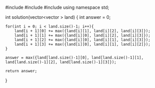 #include <iostream>
#include <vector>
#include <algorithm>
using namespace std;

int solution(vector<vector<int> > land)
{
int answer = 0;

    for(int i = 0; i < land.size()-1; i++){
        land[i + 1][0] += max({land[i][1], land[i][2], land[i][3]});
        land[i + 1][1] += max({land[i][0], land[i][2], land[i][3]});
        land[i + 1][2] += max({land[i][0], land[i][1], land[i][3]});
        land[i + 1][3] += max({land[i][0], land[i][1], land[i][2]});
    }

    answer = max({land[land.size()-1][0], land[land.size()-1][1], land[land.size()-1][2], land[land.size()-1][3]});

    return answer;

}
